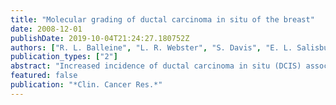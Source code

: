 ```yaml
---
title: "Molecular grading of ductal carcinoma in situ of the breast"
date: 2008-12-01
publishDate: 2019-10-04T21:24:27.180752Z
authors: ["R. L. Balleine", "L. R. Webster", "S. Davis", "E. L. Salisbury", "J. P. Palazzo", "G. F. Schwartz", "D. B. Cornfield", "R. L. Walker", "K. Byth", "C. L. Clarke", "P. S. Meltzer"]
publication_types: ["2"]
abstract: "Increased incidence of ductal carcinoma in situ (DCIS) associated with mammographic screening for breast cancer has emphasized the challenges of managing this condition. The aim of this study was to identify informative clinical indicators of DCIS biology by molecular profiling. Areas of in situ carcinoma, atypical ductal hyperplasia, and benign epithelium were microdissected from 46 invasive breast cancers. Oligonucleotide probes showing differential expression between DCIS associated with grade 1 and 3 invasive cancer were identified by microarray-based gene expression profiling. Expression at these probes was used to define a \"molecular grade\" subcategorization of all samples. The genomic basis of molecular grade was examined by array-based comparative genomic hybridization. Clinical course was examined in a cohort of 134 patients with DCIS treated by surgery alone. DCIS samples were designated as low or high molecular grade based on expression at 173 probes. The low molecular grade subgroup included low (n = 10) and intermediate (n = 11) nuclear grade DCIS as well as all samples of atypical ductal hyperplasia (n = 4) and benign epithelium (n = 7). The high molecular grade subgroup included DCIS of intermediate (n = 7) and high (n = 19) nuclear grade. The character and degree of genomic aberration were distinct between molecular grade subgroups. A classification tree model including nuclear grade and Ki67 score accurately predicted molecular grade for 95.7% of samples. In an independent cohort, this showed a pattern of rapid disease recurrence for high molecular grade DCIS. Molecular profiling indicates a binary grading scheme for DCIS. This practical approach has potential to improve clinical evaluation of DCIS."
featured: false
publication: "*Clin. Cancer Res.*"
---
```


